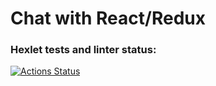 # Chat with React/Redux

### Hexlet tests and linter status:
[![Actions Status](https://github.com/zil130/frontend-project-12/workflows/hexlet-check/badge.svg)](https://github.com/zil130/frontend-project-12/actions)
